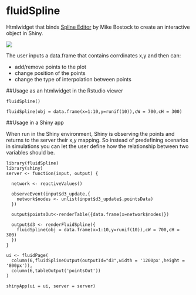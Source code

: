 # fluidSpline

Htmlwidget that binds [Spline Editor](https://bl.ocks.org/mbostock/4342190) by Mike Bostock to create an interactive object in Shiny. 

![](https://raw.githubusercontent.com/yonicd/fluidSpline/master/fluidSplineExample.gif)


The user inputs a data.frame that contains corrdinates x,y and then can:

  - add/remove points to the plot
  - change position of the points
  - change the type of interpolation between points


##Usage as an htmlwidget in the Rstudio viewer
```
fluidSpline()

fluidSpline(obj = data.frame(x=1:10,y=runif(10)),cW = 700,cH = 300)
```

##Usage in a Shiny app

When run in the Shiny environment, Shiny is observing the points and returns to the server their x,y mapping. So instead of predefining scenarios in simulations you can let the user define how the relationship between two variables should be.

```
library(fluidSpline)
library(shiny)
server <- function(input, output) {

  network <- reactiveValues()

  observeEvent(input$d3_update,{
    network$nodes <- unlist(input$d3_update$.pointsData)
  })

  output$pointsOut<-renderTable({data.frame(x=network$nodes)})

  output$d3 <- renderFluidSpline({
    fluidSpline(obj = data.frame(x=1:10,y=runif(10)),cW = 700,cH = 300)
  })
}

ui <- fluidPage(
  column(6,fluidSplineOutput(outputId="d3",width = '1200px',height = '800px')),
  column(6,tableOutput('pointsOut'))
)

shinyApp(ui = ui, server = server)

```